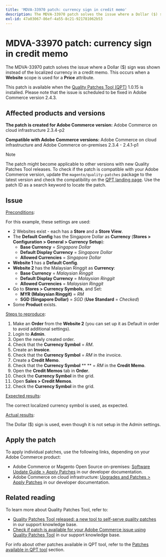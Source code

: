 ```yaml
---
title: 'MDVA-33970 patch: currency sign in credit memo'
description: The MDVA-33970 patch solves the issue where a Dollar ($) sign was shown instead of the localized currency in a credit memo. This occurs when a **Website** scope is used for a **Price** attribute.
exl-id: 47a03067-86ef-4a55-8c21-921781062b53
---
```

# MDVA-33970 patch: currency sign in credit memo

The MDVA-33970 patch solves the issue where a Dollar ($) sign was shown instead of the localized currency in a credit memo. This occurs when a **Website** scope is used for a **Price** attribute.

This patch is available when the [Quality Patches Tool (QPT)](https://devdocs.magento.com/guides/v2.4/comp-mgr/patching.html#mqp) 1.0.15 is installed. Please note that the issue is scheduled to be fixed in Adobe Commerce version 2.4.3.

## Affected products and versions

 **The patch is created for Adobe Commerce version:** Adobe Commerce on cloud infrastructure 2.3.4-p2

 **Compatible with Adobe Commerce versions:** Adobe Commerce on cloud infrastructure and Adobe Commerce on-premises 2.3.4 - 2.4.1-p1

>[!NOTE]
>
>The patch might become applicable to other versions with new Quality Patches Tool releases. To check if the patch is compatible with your Adobe Commerce version, update the `magento/quality-patches` package to the latest version and check the compatibility on the [QPT landing page](https://devdocs.magento.com/quality-patches/tool.html#patch-grid). Use the patch ID as a search keyword to locate the patch.

## Issue

<u>Preconditions</u>:

For this example, these settings are used:

* 2 Websites exist - each has a **Store** and a **Store View**.
* The **Default Config** has the Singapore Dollar as **Currency** (**Stores > Configuration > General > Currency Setup**):
    * **Base Currency** = *Singapore Dollar*
    * **Default Display Currency** = *Singapore Dollar*
    * **Allowed Currencies** = *Singapore Dollar*
* **Website 1** has a **Default Config**.
* **Website 2** has the Malaysian Ringgit as **Currency**:
    * **Base Currency** = *Malaysian Ringgit*
    * **Default Display Currency** = *Malaysian Ringgit*
    * **Allowed Currencies** = *Malaysian Ringgit*
* Go to **Stores > Currency Symbols**, and Set:
    * **MYR (Malaysian Ringgit)** = *RM*
    * **SGD (Singapore Dollar)** = *SGD* (**Use Standard** = *Checked*)
* Some **Product** exists.

<u>Steps to reproduce</u>:

1. Make an **Order** from the **Website 2** (you can set up it as Default in order to avoid additional settings).
1. Login to **Admin**.
1. Open the newly created order.
1. Check that the **Currency Symbol** = *RM*.
1. Create an **Invoice**.
1. Check that the **Currency Symbol** = *RM* in the invoice.
1. Create a **Credit Memo**.
1. Check that the **Currency Symbol**  ** ** = *RM* in the **Credit Memo**.
1. Open the **Credit Memos** tab in **Order**.
1. Check the **Currency Symbol** in the grid.
1. Open **Sales > Credit Memos**.
1. Check the **Currency Symbol** in the grid.

<u>Expected results</u>:

The correct localized currency symbol is used, as expected.

<u>Actual results</u>:

The Dollar ($) sign is used, even though it is not setup in the Admin settings.

## Apply the patch

To apply individual patches, use the following links, depending on your Adobe Commerce product:

* Adobe Commerce or Magento Open Source on-premises: [Software Update Guide > Apply Patches](https://devdocs.magento.com/guides/v2.4/comp-mgr/patching/mqp.html) in our developer documentation.
* Adobe Commerce on cloud infrastructure: [Upgrades and Patches > Apply Patches](https://devdocs.magento.com/cloud/project/project-patch.html) in our developer documentation.

## Related reading

To learn more about Quality Patches Tool, refer to:

* [Quality Patches Tool released: a new tool to self-serve quality patches](/help/announcements/adobe-commerce-announcements/magento-quality-patches-released-new-tool-to-self-serve-quality-patches.md) in our support knowledge base.
* [Check if patch is available for your Adobe Commerce issue using Quality Patches Tool](/help/support-tools/patches-available-in-qpt-tool/check-patch-for-magento-issue-with-magento-quality-patches.md) in our support knowledge base.

For info about other patches available in QPT tool, refer to the [Patches available in QPT tool](https://support.magento.com/hc/en-us/sections/360010506631-Patches-available-in-QPT-tool-) section.
